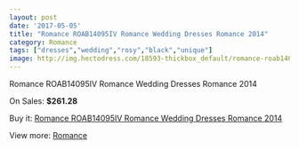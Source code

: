 ```yaml
---
layout: post
date: '2017-05-05'
title: "Romance ROAB14095IV Romance Wedding Dresses Romance 2014"
category: Romance
tags: ["dresses","wedding","rosy","black","unique"]
image: http://img.hectodress.com/18593-thickbox_default/romance-roab14095iv-romance-wedding-dresses-romance-2014.jpg
---
```

Romance ROAB14095IV Romance Wedding Dresses Romance 2014

On Sales: **$261.28**
<a href="https://www.hectodress.com/romance/8739-romance-roab14095iv-romance-wedding-dresses-romance-2014.html"><amp-img layout="responsive" width="600" height="600" src="//img.hectodress.com/18593-thickbox_default/romance-roab14095iv-romance-wedding-dresses-romance-2014.jpg" alt="Romance ROAB14095IV Romance Wedding Dresses Romance 2014 0" /></a>
<a href="https://www.hectodress.com/romance/8739-romance-roab14095iv-romance-wedding-dresses-romance-2014.html"><amp-img layout="responsive" width="600" height="600" src="//img.hectodress.com/18594-thickbox_default/romance-roab14095iv-romance-wedding-dresses-romance-2014.jpg" alt="Romance ROAB14095IV Romance Wedding Dresses Romance 2014 1" /></a>

Buy it: [Romance ROAB14095IV Romance Wedding Dresses Romance 2014](https://www.hectodress.com/romance/8739-romance-roab14095iv-romance-wedding-dresses-romance-2014.html "Romance ROAB14095IV Romance Wedding Dresses Romance 2014")

View more: [Romance](https://www.hectodress.com/147-romance "Romance")